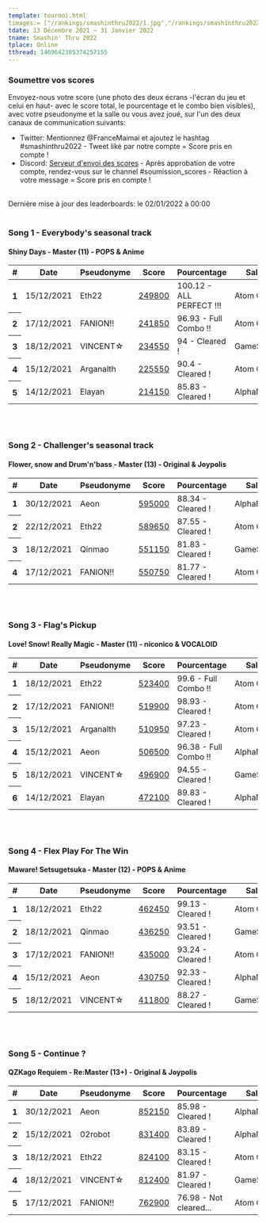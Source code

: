 ```yaml
---
template: tournoi.html
timages:= ["/rankings/smashinthru2022/1.jpg","/rankings/smashinthru2022/2.jpg","/rankings/smashinthru2022/3.jpg","/rankings/smashinthru2022/5.jpg", "/rankings/smashinthru2022/6.jpg", "/rankings/smashinthru2022/7.jpg", "/rankings/smashinthru2022/8.jpg", "/rankings/smashinthru2022/9.jpg", "/rankings/smashinthru2022/10.jpg", "/rankings/smashinthru2022/11.png"]
tdate: 13 Décembre 2021 ~ 31 Janvier 2022
tname: Smashin' Thru 2022
tplace: Online
tthread: 1469642385374257155
---
```

<h3>Soumettre vos scores</h3>
<p>
Envoyez-nous votre score (une photo des deux écrans -l'écran du jeu et celui en haut- avec le score total, le pourcentage et le combo bien visibles), avec votre pseudonyme et la salle ou vous avez joué, sur l'un des deux canaux de communication suivants: 
</p>
<ul>
  <li>Twitter: Mentionnez @FranceMaimai et ajoutez le hashtag #smashinthru2022 - Tweet liké par notre compte = Score pris en compte !</li>
  <li>Discord: <a href="https://discord.gg/yRZuE9FNgG">Serveur d'envoi des scores</a> - Après approbation de votre compte, rendez-vous sur le channel #soumission_scores - Réaction à votre message = Score pris en compte !</li>
</ul>
<br>
<div class="alert alert-info" role="alert">
  Dernière mise à jour des leaderboards: le 02/01/2022 à 00:00 <br>
</div>
<br>
<h3>Song 1 - Everybody's seasonal track</h3>
<h4>Shiny Days - Master (11) - POPS & Anime</h4>
<div class="table-responsive">
  <table class="table">
    <thead>
      <tr>
        <th scope="col">#</th>
        <th scope="col">Date</th>
        <th scope="col">Pseudonyme</th>
        <th scope="col">Score</th>
        <th scope="col">Pourcentage</th>
        <th scope="col">Salle</th>
      </tr>
    </thead>
    <tbody>
<tr><th scope='row'>1</th><td>15/12/2021</td><td>Eth22</td><td><a href='https://cdn.discordapp.com/attachments/918993831523921943/920695877662801990/20211215_161610.jpg'>249800</a></td><td>100.12 - <i class='twa twa-shooting-star'></i> ALL PERFECT !!!</td><td>Atom City</td></tr>
<tr><th scope='row'>2</th><td>17/12/2021</td><td>FANION!!</td><td><a href='https://pbs.twimg.com/media/FG1VgzOWYAs7vIR?format=jpg&name=4096x4096'>241850</a></td><td>96.93 - <i class='twa twa-glowing-star'></i> Full Combo !!</td><td>Atom City</td></tr>
<tr><th scope='row'>3</th><td>18/12/2021</td><td>VINCENT&star;</td><td><a href='https://cdn.discordapp.com/attachments/918993831523921943/922430901273657384/20211218_124511.jpg'>234550</a></td><td>94 - <i class='twa twa-star'></i> Cleared !</td><td>GameSpirit</td></tr>
<tr><th scope='row'>4</th><td>15/12/2021</td><td>Arganalth</td><td><a href='https://cdn.discordapp.com/attachments/918993831523921943/920760391959719976/IMG_20211215_190933.jpg'>225550</a></td><td>90.4 - <i class='twa twa-star'></i> Cleared !</td><td>Atom City</td></tr>
<tr><th scope='row'>5</th><td>14/12/2021</td><td>Elayan</td><td><a href='https://cdn.discordapp.com/attachments/918993831523921943/922438781381005342/IMG_20211214_161344757.jpg'>214150</a></td><td>85.83 - <i class='twa twa-star'></i> Cleared !</td><td>AlphaNef</td></tr>
    </tbody>
  </table>
</div>
<br>
<br>
<h3>Song 2 - Challenger's seasonal track</h3>
<h4>Flower, snow and Drum'n'bass - Master (13) - Original & Joypolis</h4>
<div class="table-responsive">
  <table class="table">
    <thead>
      <tr>
        <th scope="col">#</th>
        <th scope="col">Date</th>
        <th scope="col">Pseudonyme</th>
        <th scope="col">Score</th>
        <th scope="col">Pourcentage</th>
        <th scope="col">Salle</th>
      </tr>
    </thead>
    <tbody>
<tr><th scope='row'>1</th><td>30/12/2021</td><td>Aeon</td><td><a href='https://cdn.discordapp.com/attachments/918993831523921943/926246675947847760/IMG_20211230_202636.jpg'>595000</a></td><td>88.34 - <i class='twa twa-star'></i> Cleared !</td><td>AlphaNef</td></tr>
<tr><th scope='row'>2</th><td>22/12/2021</td><td>Eth22</td><td><a href='https://cdn.discordapp.com/attachments/918993831523921943/923221429351252049/20211222_153207.jpg'>589650</a></td><td>87.55 - <i class='twa twa-star'></i> Cleared !</td><td>Atom City</td></tr>
<tr><th scope='row'>3</th><td>18/12/2021</td><td>Qinmao</td><td><a href='https://cdn.discordapp.com/attachments/918993831523921943/922438701936701460/IMG_20211218_175633.jpg'>551150</a></td><td>81.83 - <i class='twa twa-star'></i> Cleared !</td><td>GameSpirit</td></tr>
<tr><th scope='row'>4</th><td>17/12/2021</td><td>FANION!!</td><td><a href='https://pbs.twimg.com/media/FG1VK__XMAYp1Em?format=jpg&name=4096x4096'>550750</a></td><td>81.77 - <i class='twa twa-star'></i> Cleared !</td><td>Atom City</td></tr>
    </tbody>
  </table>
</div>
<br>
<br>
<h3>Song 3 - Flag's Pickup</h3>
<h4>Love! Snow! Really Magic - Master (11) - niconico & VOCALOID</h4>
<div class="table-responsive">
  <table class="table">
    <thead>
      <tr>
        <th scope="col">#</th>
        <th scope="col">Date</th>
        <th scope="col">Pseudonyme</th>
        <th scope="col">Score</th>
        <th scope="col">Pourcentage</th>
        <th scope="col">Salle</th>
      </tr>
    </thead>
    <tbody>
<tr><th scope='row'>1</th><td>18/12/2021</td><td>Eth22</td><td><a href='https://cdn.discordapp.com/attachments/918993831523921943/921836499723513897/20211218_171311.jpg'>523400</a></td><td>99.6 - <i class='twa twa-glowing-star'></i> Full Combo !!</td><td>Atom City</td></tr>
<tr><th scope='row'>2</th><td>17/12/2021</td><td>FANION!!</td><td><a href='https://pbs.twimg.com/media/FG1VPP2XwAEHJ6X?format=jpg&name=4096x4096'>519900</a></td><td>98.93 - <i class='twa twa-star'></i> Cleared !</td><td>Atom City</td></tr>
<tr><th scope='row'>3</th><td>15/12/2021</td><td>Arganalth</td><td><a href='https://cdn.discordapp.com/attachments/918993831523921943/920760391418671234/IMG_20211215_193145.jpg'>510950</a></td><td>97.23 - <i class='twa twa-star'></i> Cleared !</td><td>Atom City</td></tr>
<tr><th scope='row'>4</th><td>15/12/2021</td><td>Aeon</td><td><a href='https://cdn.discordapp.com/attachments/918993831523921943/920754233521877042/IMG_20211215_191834.jpg'>506500</a></td><td>96.38 - <i class='twa twa-glowing-star'></i> Full Combo !!</td><td>AlphaNef</td></tr>
<tr><th scope='row'>5</th><td>18/12/2021</td><td>VINCENT&star;</td><td><a href='https://cdn.discordapp.com/attachments/918993831523921943/921719399474417674/20211218_120256.jpg'>496900</a></td><td>94.55 - <i class='twa twa-star'></i> Cleared !</td><td>GameSpirit</td></tr>
<tr><th scope='row'>6</th><td>14/12/2021</td><td>Elayan</td><td><a href='https://cdn.discordapp.com/attachments/918993831523921943/922438780873474068/IMG_20211214_174239582.jpg'>472100</a></td><td>89.83 - <i class='twa twa-star'></i> Cleared !</td><td>AlphaNef</td></tr>
    </tbody>
  </table>
</div>
<br>
<br>
<h3>Song 4 - Flex Play For The Win</h3>
<h4>Maware! Setsugetsuka - Master (12) - POPS & Anime</h4>
<div class="table-responsive">
  <table class="table">
    <thead>
      <tr>
        <th scope="col">#</th>
        <th scope="col">Date</th>
        <th scope="col">Pseudonyme</th>
        <th scope="col">Score</th>
        <th scope="col">Pourcentage</th>
        <th scope="col">Salle</th>
      </tr>
    </thead>
    <tbody>
<tr><th scope='row'>1</th><td>18/12/2021</td><td>Eth22</td><td><a href='https://cdn.discordapp.com/attachments/918993831523921943/921770661574246420/20211218_152002.jpg'>462450</a></td><td>99.13 - <i class='twa twa-star'></i> Cleared !</td><td>Atom City</td></tr>
<tr><th scope='row'>2</th><td>18/12/2021</td><td>Qinmao</td><td><a href='https://cdn.discordapp.com/attachments/918993831523921943/921757197464109066/IMG_20211218_143351.jpg'>436250</a></td><td>93.51 - <i class='twa twa-star'></i> Cleared !</td><td>GameSpirit</td></tr>
<tr><th scope='row'>3</th><td>17/12/2021</td><td>FANION!!</td><td><a href='https://pbs.twimg.com/media/FG1VNHfXMAYq_o1?format=jpg&name=4096x4096'>435000</a></td><td>93.24 - <i class='twa twa-star'></i> Cleared !</td><td>Atom City</td></tr>
<tr><th scope='row'>4</th><td>15/12/2021</td><td>Aeon</td><td><a href='https://cdn.discordapp.com/attachments/918993831523921943/920777050279800863/IMG_20211215_202214.jpg'>430750</a></td><td>92.33 - <i class='twa twa-star'></i> Cleared !</td><td>AlphaNef</td></tr>
<tr><th scope='row'>5</th><td>18/12/2021</td><td>VINCENT&star;</td><td><a href='https://cdn.discordapp.com/attachments/918993831523921943/922430678287650816/20211218_161254.jpg'>411800</a></td><td>88.27 - <i class='twa twa-star'></i> Cleared !</td><td>GameSpirit</td></tr>
    </tbody>
  </table>
</div>
<br>
<br>
<h3>Song 5 - Continue ?</h3>
<h4>QZKago Requiem - Re:Master (13+) - Original & Joypolis</h4>
<div class="table-responsive">
  <table class="table">
    <thead>
      <tr>
        <th scope="col">#</th>
        <th scope="col">Date</th>
        <th scope="col">Pseudonyme</th>
        <th scope="col">Score</th>
        <th scope="col">Pourcentage</th>
        <th scope="col">Salle</th>
      </tr>
    </thead>
    <tbody>
<tr><th scope='row'>1</th><td>30/12/2021</td><td>Aeon</td><td><a href='https://cdn.discordapp.com/attachments/918993831523921943/926246650199015514/IMG_20211230_221806.jpg'>852150</a></td><td>85.98 - <i class='twa twa-star'></i> Cleared !</td><td>AlphaNef</td></tr>
<tr><th scope='row'>2</th><td>15/12/2021</td><td>02robot</td><td><a href='https://cdn.discordapp.com/attachments/918993831523921943/920747716227772486/IMG_6945.jpg'>831400</a></td><td>83.89 - <i class='twa twa-star'></i> Cleared !</td><td>AlphaNef</td></tr>
<tr><th scope='row'>3</th><td>18/12/2021</td><td>Eth22</td><td><a href='https://cdn.discordapp.com/attachments/918993831523921943/921778334722035792/20211218_155130.jpg'>824100</a></td><td>83.15 - <i class='twa twa-star'></i> Cleared !</td><td>Atom City</td></tr>
<tr><th scope='row'>4</th><td>18/12/2021</td><td>VINCENT&star;</td><td><a href='https://cdn.discordapp.com/attachments/918993831523921943/921716974617264209/20211218_115336.jpg'>812400</a></td><td>81.97 - <i class='twa twa-star'></i> Cleared !</td><td>GameSpirit</td></tr>
<tr><th scope='row'>5</th><td>17/12/2021</td><td>FANION!!</td><td><a href='https://pbs.twimg.com/media/FG1VJWfWUAMv-kq?format=jpg&name=4096x4096'>762900</a></td><td>76.98 - <i class='twa twa-milky-way'></i> Not cleared...</td><td>Atom City</td></tr>
    </tbody>
  </table>
</div>